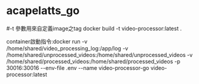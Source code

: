 # acapelatts_go

#-t 參數用來自定義image之tag
docker build -t video-processor:latest .

container啟動指令:docker run -v /home/shared/video_processing_log:/app/log -v /home/shared/unprocessed_videos:/home/shared/unprocessed_videos -v /home/shared/processed_videos:/home/shared/processed_videos -p 30016:30016 --env-file .env --name video-processor-go video-processor:latest
